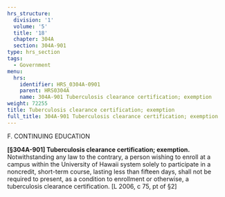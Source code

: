 ```yaml
---
hrs_structure:
  division: '1'
  volume: '5'
  title: '18'
  chapter: 304A
  section: 304A-901
type: hrs_section
tags:
  - Government
menu:
  hrs:
    identifier: HRS_0304A-0901
    parent: HRS0304A
    name: 304A-901 Tuberculosis clearance certification; exemption
weight: 72255
title: Tuberculosis clearance certification; exemption
full_title: 304A-901 Tuberculosis clearance certification; exemption
---
```

F. CONTINUING EDUCATION

**[§304A-901] Tuberculosis clearance certification; exemption.** Notwithstanding any law to the contrary, a person wishing to enroll at a campus within the University of Hawaii system solely to participate in a noncredit, short-term course, lasting less than fifteen days, shall not be required to present, as a condition to enrollment or otherwise, a tuberculosis clearance certification. [L 2006, c 75, pt of §2]